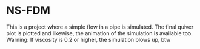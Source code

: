 # NS-FDM
This is a project where a simple flow in a pipe is simulated. The final quiver plot is plotted and likewise, the animation of the simulation is available too. Warning: If viscosity is 0.2 or higher, the simulation blows up, btw
